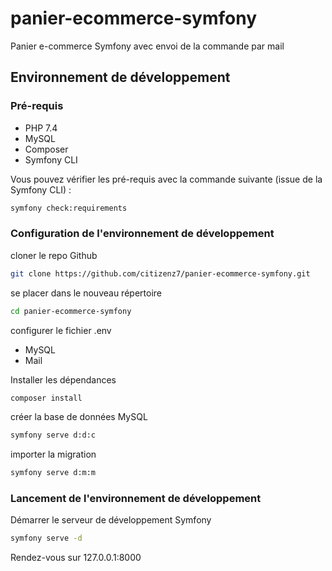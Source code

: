 # panier-ecommerce-symfony
Panier e-commerce Symfony avec envoi de la commande par mail

## Environnement de développement

### Pré-requis

* PHP 7.4
* MySQL
* Composer
* Symfony CLI

Vous pouvez vérifier les pré-requis avec la commande suivante (issue de la Symfony CLI) :

```bash
symfony check:requirements
```

### Configuration de l'environnement de développement

cloner le repo Github
```bash 
git clone https://github.com/citizenz7/panier-ecommerce-symfony.git
```

se placer dans le nouveau répertoire
```bash 
cd panier-ecommerce-symfony
```

configurer le fichier .env
* MySQL
* Mail

Installer les dépendances
```bash 
composer install
```

créer la base de données MySQL
```bash 
symfony serve d:d:c
```

importer la migration
```bash 
symfony serve d:m:m
```

### Lancement de l'environnement de développement

Démarrer le serveur de développement Symfony
```bash
symfony serve -d
```

Rendez-vous sur 127.0.0.1:8000